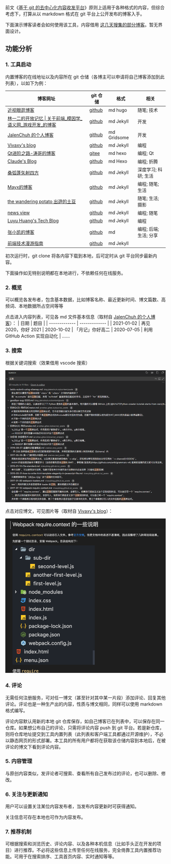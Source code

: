 前文《[基于 git 的去中心化内容收发平台](https://zhuanlan.zhihu.com/p/346258393)》原则上适用于各种格式的内容，但综合考虑下，打算从以 markdown 格式在 git 平台上公开发布的博客入手。

下面演示博客读者会如何使用该工具，内容借用 [这几天搜集的部分博客](https://gitee.com/zhishi/collection-of-chinese-blogs)。暂无界面设计。

## 功能分析

### 1. 工具启动

内置博客的在线地址以及内容所在 git 仓储（各博主可以申请将自己博客添加到此列表），以如下为例：

| 博客网址 | git 仓储 | 格式 | 相关
| ------------- | ------------- | ------------- | ------------- |
| [近视眼逛博客](https://ditou.org/) | [github](https://github.com/1078503/blog) | md hugo | 随笔; 技术
| [林一二的开放记忆 \| 关于前端_模因学_语义网_游戏开发_的博客](https://onetwo.ren/) | [github](https://github.com/linonetwo/linonetwo.github.io) | md Jekyll | 开发
| [JalenChuh 的个人博客](https://blog.jalenchuh.cn/) | [github](https://github.com/jalenchuh/blog) | md Gridsome | 开发
| [Vivaxy's blog](https://vivaxyblog.github.io) | [github](https://github.com/vivaxyblog/vivaxyblog.github.io) | md Jekyll | 编程
| [Qt进阶之路-涛哥的博客](https://jaredtao.gitee.io/) | [gitee](https://gitee.com/jaredtao/jaredtao/tree/tao/) | md hexo | 编程; Qt
| [Claude's Blog](https://claude-ray.github.io) | [github](https://github.com/claude-ray/claude-ray.github.io) | md Hexo| 编程; 折腾
| [桑弧蓬矢射四方](https://iphyer.github.io/) | [github](https://github.com/iphyer/iphyer.github.io) | md Jekyll | 深度学习; 科研; 生活
| [Mayx的博客](https://mabbs.github.io/) | [github](https://github.com/mabbs/mabbs.github.io) | md Jekyll | 编程; 随笔; 生活
| [the wandering potato 出遊的土豆](https://thewanderingpotato.github.io/) | [github](https://github.com/thewanderingpotato/thewanderingpotato.github.io) | md Jekyll | 随笔; 生活; 摄影
| [news view](https://zsqk.github.io/news/) | [github](https://github.com/zsqk/news) | md Jekyll | 编程; 随笔
| [Luyu Huang's Tech Blog](https://luyuhuang.tech/) | [github](https://github.com/luyuhuang/luyuhuang.github.io) | md Jekyll | 编程
| [张小凯的博客](https://jasonkayzk.github.io/) | [github](https://github.com/jasonkayzk/jasonkayzk.github.io) | md | 编程; 后端; 生活; 分享
| [前端技术漫游指南](http://qingbob.com/) | [github](https://github.com/hh54188/jekyll-blog) | md Jekyll

初次运行时，git clone 将各内容下载到本地，后可定时从 git 平台同步最新内容。

下面操作如无特别说明都在本地进行，不依赖任何在线服务。

### 2. 概览

可以概览各发布者，包含基本数据，比如博客名称、最近更新时间、博文篇数、高频词、本地数据所占空间等等

点击进入内容列表，可见各 md 文件基本信息（取材自 [JalenChuh 的个人博客](https://blog.jalenchuh.cn/)）：
| 日期 | 题目 |
| ------------- | ------------- |
| 2021-01-02 | 再见 2020，你好 2021
| 2020-10-02 | 「月记」你好高二
| 2020-07-05 | 利用 GitHub Action 实现自动化
| ……

### 3. 搜索

根据关键词搜索（效果借用 vscode 搜索）

![](截图/2021-01-27_搜索.png)

点击对应博文，可见图片等（取材自 [Vivaxy's blog](https://vivaxyblog.github.io/2017/07/12/webpack-require-context.html)）：

![](截图/2021-01-27_博文.png)

### 4. 评论
无需任何注册服务，可对任一博文（甚至针对其中某一片段）添加评论、回复其他评论。评论也是一种生产出的内容，性质与博文相同，同样可以使用 markdown 格式编写。

评论内容默认用新的本地 git 仓库保存，如自己博客已在列表中，可以保存在同一仓库。如果想公布自己的评论，只需将评论内容 push 到 git 平台。若是新仓库，则将仓库地址提交到工具内置列表（此列表和客户端工具都通过开源维护），不必以静态网页的形式部署。本工具的所有用户都将在获取该仓储内容到本地后，在被评论的博文下看到评论内容。


### 5. 内容管理

与原创内容类似，发评论者可搜索、查看所有自己发布过的评论，也可以删除、修改。

### 6. 关注与更新通知

用户可以设置关注某位内容发布者，当发布内容更新时可获得通知。

关注信息可存在本地也可作为内容发布。

### 7. 推荐机制

可根据搜索和浏览历史、评论内容、以及各种本机信息（比如手头正在开发的项目）进行推荐。不必将这些信息上传至任何在线服务，完全倚靠工具内置推荐功能。可用于在搜索排序、工具首页内容、实时通知等等。
